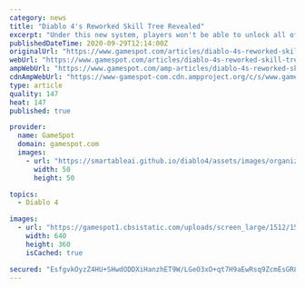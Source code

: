 ```yaml
---
category: news
title: "Diablo 4's Reworked Skill Tree Revealed"
excerpt: "Under this new system, players won't be able to unlock all of the available skills and passives for a character by the end of the game."
publishedDateTime: 2020-09-29T12:14:00Z
originalUrl: "https://www.gamespot.com/articles/diablo-4s-reworked-skill-tree-revealed/1100-6482691/"
webUrl: "https://www.gamespot.com/articles/diablo-4s-reworked-skill-tree-revealed/1100-6482691/"
ampWebUrl: "https://www.gamespot.com/amp-articles/diablo-4s-reworked-skill-tree-revealed/1100-6482691/"
cdnAmpWebUrl: "https://www-gamespot-com.cdn.ampproject.org/c/s/www.gamespot.com/amp-articles/diablo-4s-reworked-skill-tree-revealed/1100-6482691/"
type: article
quality: 147
heat: 147
published: true

provider:
  name: GameSpot
  domain: gamespot.com
  images:
    - url: "https://smartableai.github.io/diablo4/assets/images/organizations/gamespot.com-50x50.jpg"
      width: 50
      height: 50

topics:
  - Diablo 4

images:
  - url: "https://gamespot1.cbsistatic.com/uploads/screen_large/1512/15120939/3599160-diablo4_impressions_110119_site.jpg"
    width: 640
    height: 360
    isCached: true

secured: "EsfgvkOyzZ4HU+SHwdODDXiHanzhET9W/LGeO3xO+qt7H9aEwRsq9ZcmEsGR8fCLqp8hOofpmSQiXm1KYtY4utHd5Ti6nu5OpqSPSKgkFfftbQBRHl7zWqiWPqb9pQxwP5EAJGP5GNcTXrb/eDM8bRnZzB0uNDs+MZq4Vp+ejmmVkuBnT8sk7mru6RVGeP2cpktH3L+EjFiXukzUjTLzmvTbZYOqM2cHavUAkKhmTPcrWMm35sfDXNPsqge7/R8h6AGvEtbNI5XD6ZlQbX9lxqrRnEEzlOw8hSVLq8zjtczcT7x3LwYPOXRzlmoi3EHPg5bkeJH27axfa+yoi9/wysaVinXDlrX6eAi63s6nxVA=;BVvWNtIRpr5ho7QOPtFcRg=="
---
```


